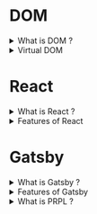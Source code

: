 # DOM
<details>
  <summary>What is DOM ?</summary>

- Document Object Model
- It is a data representation of the objects that comprise the structure and content of a document on the web
- Represents the document as nodes and objects
- It is an object-oriented representation of webpage that can be modified with a scripting language like JavaScript
- DOM is a platform and language-netural interface that allows programs and scripts to dynamically access and update the contents and style of a document
- Treats an XML or HTML document as a tree structure wherein each node represents a part of the document
</details>

<details>
  <summary>Virtual DOM</summary>

- It is an in-memory representation of the real DOM elements generated by React components before any changes are made to the page
- It is a strategy implemented to update DOM without redrawing all the nodes
- This is what makes React fast
</details>

# React

<details>
  <summary>What is React ?</summary>

- Open-source frontend Javascript library
- used for building user interfaces especially for single page applications
</details>

<details>
  <summary>Features of React</summary>

- Uses Virtual DOM instead of Real DOM
- Supports  server-side rendering
- Follows unidirectional data flow or data binding
- Uses reusable / composable UI components to develop the view
</details>


# Gatsby

<details>
  <summary>What is Gatsby ?</summary>

- Free and open-source React-based framework
- Also build on GraphQL
</details>

<details>
  <summary>Features of Gatsby</summary>

- Robust and High security
- Fast as cheetah boiiiiii
- Developer experience
- based on Node, React and GraphQL
- Rich plugin ecosystem
- Follows PRPL pattern
</details>

<details>
  <summary>What is PRPL ?</summary>

- It is a website architecture developed by Google for building websites and apps that work exceptionally well on smartphones and other devices with unreliable network connections
- **Push** critical resources for the initial URL route using `<link preload>` and HTTP/2
- **Render** initial route
- **Pre-cache** remaining routes
- **Lazy-load** and create remaining routes on demand
</details>